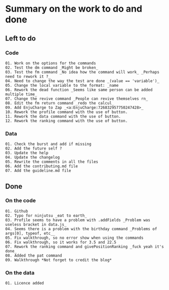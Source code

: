# Summary on the work to do and done

## Left to do

### Code

    01. Work on the options for the commands
    02. Test the dm command _Might be broken_
    03. Test the fm command _No idea how the command will work_ _Perhaps need to rework it ?_
    04. Need to change the way the test are done _(value == 'variable')_
    05. Change the local variable to the format: _name
    06. Rework the dead function _Seems like same person can be added multiple time_
    07. Change the revive command _People can revive themselves rn_
    08. Edit the fm return command _redo the calcul_
    09. Add EnjuCharge to Zap _<a:EnjuCharge:726832957750247428>_
    10. Rework the profile command with the use of button.
    11. Rework the data command with the use of button.
    12. Rework the ranking command with the use of button.

### Data

    01. Check the burst and add if missing
    02. Add the future self ?
    03. Update the help
    04. Update the changelog
    05. Rewrite the comments in all the files
    06. Add the contributing.md file
    07. Add the guideline.md file

## Done

### On the code

    01. Github
    02. Typo for ninjutsu _eat to earth_
    03. Profile seems to have a problem with .addFields _Problem was useless bracket in data.js_
    04. Seems there is a problem with the birthday command _Problems of args[0], typeof, etc__
    05. Fix walkthrough, so no error show when using the commands
    06. Fix walkthrough, so it works for 3.5 and 22.5
    07. Rework the ranking command and givePositionRanking _fuck yeah it's done_
    08. Added the pat command
    09. Walkthrough *Not forget to credit the blog*

### On the data

    01. Licence added
